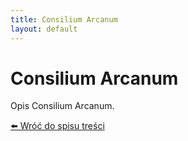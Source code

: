 ```yaml
---
title: Consilium Arcanum
layout: default
---
```


# Consilium Arcanum

Opis Consilium Arcanum.

[⬅️ Wróć do spisu treści](index.md)
